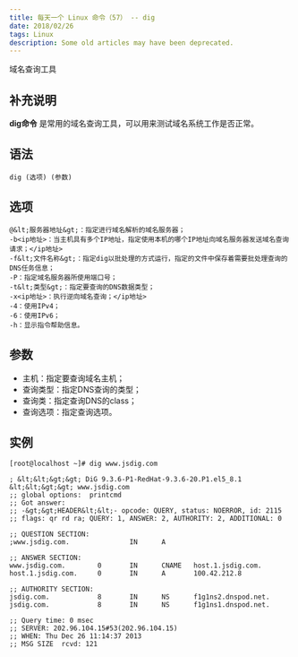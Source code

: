 ```yaml
---
title: 每天一个 Linux 命令（57） -- dig
date: 2018/02/26
tags: Linux
description: Some old articles may have been deprecated.
---
```


域名查询工具

## 补充说明

**dig命令** 是常用的域名查询工具，可以用来测试域名系统工作是否正常。

## 语法

``` plain
dig (选项) (参数)
```
## 选项

``` plain
@&lt;服务器地址&gt;：指定进行域名解析的域名服务器；
-b<ip地址>：当主机具有多个IP地址，指定使用本机的哪个IP地址向域名服务器发送域名查询请求；</ip地址>
-f&lt;文件名称&gt;：指定dig以批处理的方式运行，指定的文件中保存着需要批处理查询的DNS任务信息；
-P：指定域名服务器所使用端口号；
-t&lt;类型&gt;：指定要查询的DNS数据类型；
-x<ip地址>：执行逆向域名查询；</ip地址>
-4：使用IPv4；
-6：使用IPv6；
-h：显示指令帮助信息。
```
## 参数

- 主机：指定要查询域名主机；
- 查询类型：指定DNS查询的类型；
- 查询类：指定查询DNS的class；
- 查询选项：指定查询选项。

## 实例

``` plain
[root@localhost ~]# dig www.jsdig.com

; &lt;&lt;&gt;&gt; DiG 9.3.6-P1-RedHat-9.3.6-20.P1.el5_8.1 &lt;&lt;&gt;&gt; www.jsdig.com
;; global options:  printcmd
;; Got answer:
;; -&gt;&gt;HEADER&lt;&lt;- opcode: QUERY, status: NOERROR, id: 2115
;; flags: qr rd ra; QUERY: 1, ANSWER: 2, AUTHORITY: 2, ADDITIONAL: 0

;; QUESTION SECTION:
;www.jsdig.com.               IN      A

;; ANSWER SECTION:
www.jsdig.com.        0       IN      CNAME   host.1.jsdig.com.
host.1.jsdig.com.     0       IN      A       100.42.212.8

;; AUTHORITY SECTION:
jsdig.com.            8       IN      NS      f1g1ns2.dnspod.net.
jsdig.com.            8       IN      NS      f1g1ns1.dnspod.net.

;; Query time: 0 msec
;; SERVER: 202.96.104.15#53(202.96.104.15)
;; WHEN: Thu Dec 26 11:14:37 2013
;; MSG SIZE  rcvd: 121
```

